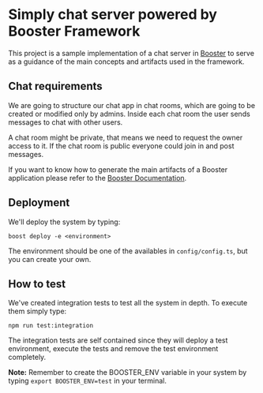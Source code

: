# Simply chat server powered by Booster Framework

This project is a sample implementation of a chat server in [Booster](https://booster.cloud) to serve as a guidance of the main concepts and artifacts used in the framework.

## Chat requirements

We are going to structure our chat app in chat rooms, which are going to be created or modified only by admins. Inside each chat room the user sends messages to chat with other users.

A chat room might be private, that means we need to request the owner access to it. If the chat room is public everyone could join in and post messages.

If you want to know how to generate the main artifacts of a Booster application please refer to the [Booster Documentation](https://github.com/boostercloud/booster/tree/master/docs/).

## Deployment

We'll deploy the system by typing:

`boost deploy -e <environment>`

The environment should be one of the availables in `config/config.ts`, but you can create your own.

## How to test

We've created integration tests to test all the system in depth. To execute them simply type:

`npm run test:integration`

The integration tests are self contained since they will deploy a test environment, execute the tests and remove the test environment completely.

**Note:** Remember to create the BOOSTER_ENV variable in your system by typing `export BOOSTER_ENV=test` in your terminal.
